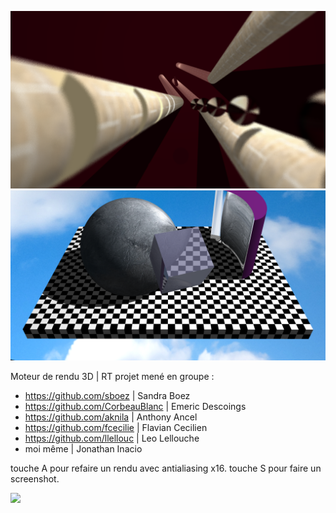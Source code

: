 
![screenshot](rt.png?raw=true)
![screenshot](rt2.png?raw=true)

Moteur de rendu 3D | RT
projet mené en groupe :
- https://github.com/sboez | Sandra Boez
- https://github.com/CorbeauBlanc | Emeric Descoings
- https://github.com/aknila | Anthony Ancel
- https://github.com/fcecilie | Flavian Cecilien
- https://github.com/llellouc | Leo Lellouche
- moi même | Jonathan Inacio

touche A pour refaire un rendu avec antialiasing x16.
touche S pour faire un screenshot.

![](https://github.com/jonathaninacio/42-RT/raw/master/vidRT.gif)
